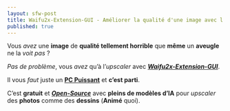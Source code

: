 ```yaml
---
layout: sfw-post
title: Waifu2x-Extension-GUI - Améliorer la qualité d'une image avec l'aide de l'IA
published: true
---
```


Vous *avez* une **image** de **qualité tellement horrible** que **même** un **aveugle** ne la *voit pas* ?  

*Pas de problème*, vous *avez* qu’à l’*upscaler* avec [***Waifu2x-Extension-GUI***](https://github.com/AaronFeng753/Waifu2x-Extension-GUI).

Il vous *faut* juste un [**PC Puissant**](https://www.youtube.com/watch?v=HS82xiSMZkM) et **c’est parti**.

C’est **gratuit** et [***Open-Source***](https://fr.wikipedia.org/wiki/Open_source) avec **pleins de modèles d’IA** pour *upscaler* des **photos** comme des **dessins** (**Animé** quoi).
